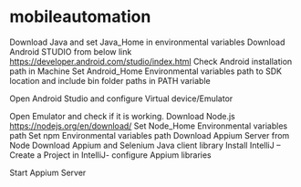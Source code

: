 # mobileautomation

Download Java and set Java_Home in environmental variables
Download Android STUDIO from below link
https://developer.android.com/studio/index.html
Check Android installation path in Machine
Set Android_Home Environmental variables path to SDK location and include bin folder paths in PATH variable

Open Android Studio and configure Virtual device/Emulator

Open Emulator and check if it is working.
Download Node.js                                                                                                                        
https://nodejs.org/en/download/
Set Node_Home Environmental variables path
Set npm Environmental variables path
Download Appium Server from Node
Download Appium and Selenium Java client library
Install IntelliJ – Create a Project in IntelliJ- configure Appium libraries

Start Appium Server

